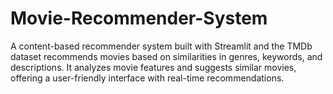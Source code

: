 # Movie-Recommender-System
A content-based recommender system built with Streamlit and the TMDb dataset recommends movies based on similarities in genres, keywords, and descriptions. It analyzes movie features and suggests similar movies, offering a user-friendly interface with real-time recommendations.
